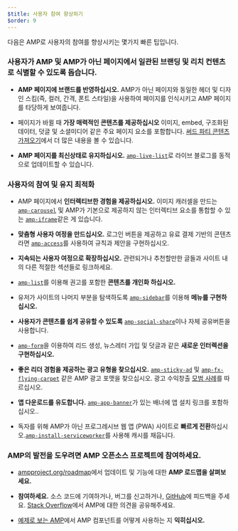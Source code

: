 ```yaml
---
$title: 사용자 참여 향상하기
$order: 9
---
```

다음은 AMP로 사용자의 참여를 향상시키는 몇가지 빠른 팁입니다.

### 사용자가 AMP 및 AMP가 아닌 페이지에서 일관된 브랜딩 및 리치 컨텐츠로 식별할 수 있도록 돕습니다.

- **AMP 페이지에 브랜드를 반영하십시오.** AMP가 아닌 페이지와 동일한 헤더 및 디자인 스킴(즉, 컬러, 간격, 폰트 스타일)을 사용하여 페이지를 인식시키고 AMP 페이지를 타당하게 보여줍니다.

- 페이지가 바뀔 때 **가장 매력적인 콘텐츠를 제공하십시오** 이미지, embed, 구조화된 데이터, 덧글 및 소셜미디어 같은 주요 페이지 요소를 포함합니다. [써드 파티 콘텐츠 가져오기](https://www.ampproject.org/ko/docs/guides/author-develop/third_party_components)에서 더 많은 내용을 볼 수 있습니다.

- **AMP 페이지를 최신상태로 유지하십시오.** [`amp-live-list`](https://www.ampproject.org/docs/reference/components/amp-live-list)로 라이브 블로그를 동적으로 업데이트할 수 있습니다.

### 사용자의 참여 및 유지 최적화

- AMP 페이지에서 **인터렉티브한 경험을 제공하십시오.** 이미지 캐러셀을 만드는 [`amp-carousel`](https://www.ampproject.org/docs/reference/components/amp-carousel) 및 AMP가 기본으로 제공하지 않는 인터렉티브 요소를 통합할 수 있는 [`amp-iframe`](https://www.ampproject.org/docs/reference/components/amp-iframe)같은 게 있습니다.

- **맞춤형 사용자 여정을 만드십시오.** 로그인 버튼을 제공하고 유료 결제 기반의 콘텐츠라면 [`amp-access`](https://www.ampproject.org/docs/reference/components/amp-access)를 사용하여 규칙과 제안을 구현하십시오.

- **지속되는 사용자 여정으로 확장하십시오.** 관련되거나 추천할만한 글들과 사이트 내의 다른 적절한 섹션들로 링크하세요.

- [`amp-list`](https://www.ampproject.org/docs/reference/components/amp-list)를 이용해 권고를 포함한 **콘텐츠를 개인화 하십시오.**

- 유저가 사이트의 나머지 부분을 탐색하도록 [`amp-sidebar`](https://www.ampproject.org/docs/reference/components/amp-sidebar)를 이용해 **메뉴를 구현하십시오.**

- **사용자가 콘텐츠를 쉽게 공유할 수 있도록** [`amp-social-share`](https://www.ampproject.org/docs/reference/components/amp-social-share)이나 자체 공유버튼을 사용합니다.

- [`amp-form`](https://www.ampproject.org/docs/reference/components/amp-form)을 이용하여 리드 생성, 뉴스레터 가입 및 덧글과 같은 **새로운 인터렉션을 구현하십시오.**

- **좋은 리더 경험을 제공하는 광고 유형을 찾으십시오.** [`amp-sticky-ad`](https://www.ampproject.org/docs/reference/components/amp-sticky-ad) 및 [`amp-fx-flying-carpet`](https://www.ampproject.org/docs/reference/components/amp-fx-flying-carpet) 같은 AMP 광고 포맷을 찾으십시오. 광고 수익창출 [모범 사례](/ko/docs/guides/ads/ads_tips.html)를 따르십시오.

- **앱 다운로드를 유도합니다.**
[`amp-app-banner`](https://www.ampproject.org/docs/reference/components/amp-app-banner)가 있는 배너에 앱 설치 링크를 포함하십시오..

- 독자를 위해 AMP가 아닌 프로그레시브 웹 앱 (PWA) 사이트로 **빠르게 전환**하십시오.[`amp-install-serviceworker`](https://www.ampproject.org/docs/reference/components/amp-install-serviceworker)를 사용해 캐시를 채웁니다.

### AMP의 발전을 도우려면 AMP 오픈소스 프로젝트에 참여하세요.

- [ampproject.org/roadmap](https://www.ampproject.org/roadmap)에서 업데이트 및 기능에 대한 **AMP 로드맵을 살펴보세요.**

- **참여하세요.** 소스 코드에 기여하거나, 버그를 신고하거나, [GitHub](https://github.com/ampproject/amphtml/blob/master/CONTRIBUTING.md)에 피드백을 주세요. [Stack Overflow](https://stackoverflow.com/questions/tagged/amp-html)에서 AMP에 대한 의견을 공유해주세요.

- [예제로 보는 AMP](https://ampbyexample.com/)에서 AMP 컴포넌트를 어떻게 사용하는 지 **익히십시오.**
